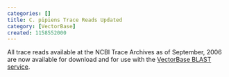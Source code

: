 ```yaml
---
categories: []
title: C. pipiens Trace Reads Updated
category: [VectorBase]
created: 1158552000
---
```

All trace reads available at the NCBI Trace Archives as of September, 2006 are now available for download and for use with the <a href="/blast">VectorBase BLAST service</a>.
